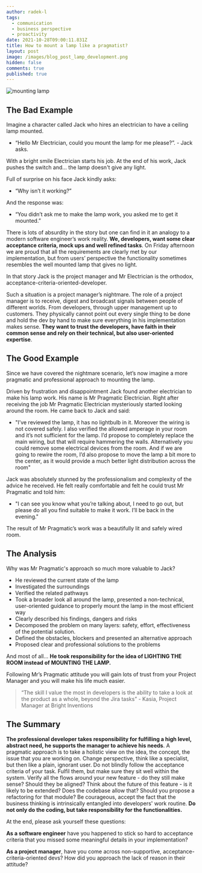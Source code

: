 ```yaml
---
author: radek-l
tags:
  - communication
  - business perspective
  - proactivity
date: 2021-10-28T09:00:11.831Z
title: How to mount a lamp like a pragmatist?
layout: post
image: /images/blog_post_lamp_development.png
hidden: false
comments: true
published: true
---
```

![mounting lamp](/images/blog_post_lamp_development.png)

## The Bad Example

Imagine a character called Jack who hires an electrician to have a ceiling lamp mounted.

* “Hello Mr Electrician, could you mount the lamp for me please?”. - Jack asks.

With a bright smile Electrician starts his job. At the end of his work, Jack pushes the switch and… the lamp doesn't give any light. 

Full of surprise on his face Jack kindly asks:

* “Why isn’t it working?”

And the response was:

* “You didn’t ask me to make the lamp work, you asked me to get it mounted.”

There is lots of absurdity in the story but one can find in it an analogy to a modern software engineer’s work reality. **We, developers, want some clear acceptance criteria, mock ups and well refined tasks**. On Friday afternoon we are proud that all the requirements are clearly met by our implementation, but from users’ perspective the functionality sometimes resembles the well mounted lamp that gives no light. 

In that story Jack is the project manager and Mr Electrician is the orthodox, acceptance-criteria-oriented-developer. 

Such a situation is a project manager’s nightmare. The role of a project manager is to receive, digest and broadcast signals between people of different worlds. From developers, through upper management up to customers. They physically cannot point out every single thing to be done and hold the dev by hand to make sure everything in his implementation makes sense. **They want to trust the developers, have faith in their common sense and rely on their technical, but also user-oriented expertise**.

## The Good Example

Since we have covered the nightmare scenario, let’s now imagine a more pragmatic and professional approach to mounting the lamp.

Driven by frustration and disappointment Jack found another electrician to make his lamp work. His name is Mr Pragmatic Electrician. Right after receiving the job Mr Pragmatic Electrician mysteriously started looking around the room. He came back to Jack and said:

* "I’ve reviewed the lamp, it has no lightbulb in it. Moreover the wiring is not covered safely. I also verified the allowed amperage in your room and it’s not sufficient for the lamp. I’d propose to completely replace the main wiring, but that will require hammering the walls. Alternatively you could remove some electrical devices from the room. And if we are going to rewire the room, I’d also propose to move the lamp a bit more to the center, as it would provide a much better light distribution across the room"

Jack was absolutely stunned by the professionalism and complexity of the advice he received. He felt really comfortable and felt he could trust Mr Pragmatic and told him:

* "I can see you know what you’re talking about, I need to go out, but please do all you find suitable to make it work. I’ll be back in the evening."

The result of Mr Pragmatic’s work was a beautifully lit and safely wired room.

## The Analysis

Why was Mr Pragmatic's approach so much more valuable to Jack?

* He reviewed the current state of the lamp
* Investigated the surroundings 
* Verified the related pathways
* Took a broader look all around the lamp, presented a non-technical, user-oriented guidance to properly mount the lamp in the most efficient way
* Clearly described his findings, dangers and risks
* Decomposed the problem on many layers: safety, effort, effectiveness of the potential solution.
* Defined the obstacles, blockers and presented an alternative approach
* Proposed clear and professional solutions to the problems

And most of all… **He took responsibility for the idea of LIGHTING THE ROOM instead of MOUNTING THE LAMP.**

Following Mr’s Pragmatic attitude you will gain lots of trust from your Project Manager and you will make his life much easier.

>  “The skill I value the most in developers is the ability to take a look at the product as a whole, beyond the Jira tasks” - Kasia, Project Manager at Bright Inventions

## The Summary

**The professional developer takes responsibility for fulfilling a high level, abstract need, he supports the manager to achieve his needs**. A pragmatic approach is to take a holistic view on the idea, the concept, the issue that you are working on. Change perspective, think like a specialist, but then like a plain, ignorant user. Do not blindly follow the acceptance criteria of your task. Fulfil them, but make sure they sit well within the system. Verify all the flows around your new feature - do they still make sense? Should they be aligned? Think about the future of this feature - is it likely to be extended? Does the codebase allow that? Should you propose a refactoring for that module? Be courageous, accept the fact that the business thinking is intrinsically entangled into developers' work routine. **Do not only do the coding, but take responsibility for the functionalities.**

At the end, please ask yourself these questions:

**As a software engineer** have you happened to stick so hard to acceptance criteria that you missed some meaningful details in your implementation?

**As a project manager**, have you come across non-supportive, acceptance-criteria-oriented devs? How did you approach the lack of reason in their attitude?